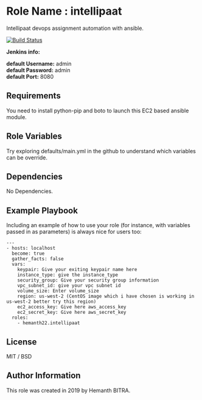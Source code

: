 Role Name : intellipaat
=========

Intellipaat devops assignment automation with ansible.

[![Build Status](https://travis-ci.org/hemanth22/ansible-role-intellipaat.svg?branch=master)](https://travis-ci.org/hemanth22/ansible-role-intellipaat)

__Jenkins info:__

__default Username:__ admin  
__default Password:__ admin  
__default Port:__ 8080

Requirements
------------

You need to install python-pip and boto to launch this EC2 based ansible module.

Role Variables
--------------

Try exploring defaults/main.yml in the github to understand which variables can be override.

Dependencies
------------

No Dependencies.

Example Playbook
----------------

Including an example of how to use your role (for instance, with variables passed in as parameters) is always nice for users too:

```
---
- hosts: localhost
  become: true
  gather_facts: false
  vars:
    keypair: Give your exiting keypair name here
    instance_type: give the instance_type
    security_group: Give your security group information
    vpc_subnet_id: give your vpc subnet id
    volume_size: Enter volume_size
    region: us-west-2 (CentOS image which i have chosen is working in us-west-2 better try this region)
    ec2_access_key: Give here aws_access_key
    ec2_secret_key: Give here aws_secret_key
  roles:
    - hemanth22.intellipaat
```

License
-------

MIT / BSD

Author Information
------------------

This role was created in 2019 by Hemanth BITRA.
